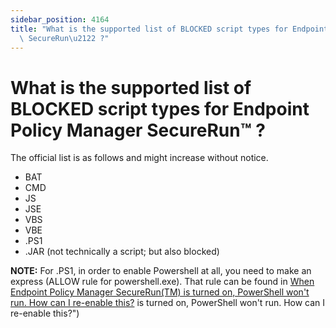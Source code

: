 ```yaml
---
sidebar_position: 4164
title: "What is the supported list of BLOCKED script types for Endpoint Policy Manager\
  \ SecureRun\u2122 ?"
---
```


# What is the supported list of BLOCKED script types for Endpoint Policy Manager SecureRun™ ?

The official list is as follows and might increase without notice.

* BAT
* CMD
* JS
* JSE
* VBS
* VBE
* .PS1
* .JAR (not technically a script; but also blocked)

**NOTE:**  For .PS1, in order to enable Powershell at all, you need to make an express (ALLOW rule for powershell.exe). That rule can be found in [When Endpoint Policy Manager SecureRun(TM) is turned on, PowerShell won't run. How can I re-enable this?](EnablePowerShell) is turned on, PowerShell won't run. How can I re-enable this?")